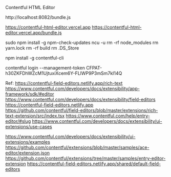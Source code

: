 Contentful HTML Editor

http://localhost:8082/bundle.js

https://contentful-html-editor.vercel.app
https://contentful-html-editor.vercel.app/bundle.js

sudo npm install -g npm-check-updates
ncu -u
rm -rf node_modules
rm yarn.lock
rm -rf build
rm .DS_Store

npm install -g contentful-cli

contentful login --management-token CFPAT-h30ZKFDhWZcM1UjtuxiXcem6Y-FLlWP9P3mSm7kI14Q

Ref:
https://contentful-field-editors.netlify.app/rich-text
https://www.contentful.com/developers/docs/extensibility/app-framework/sdk/#editor
https://www.contentful.com/developers/docs/extensibility/field-editors
https://contentful-field-editors.netlify.app
https://github.com/contentful/field-editors/blob/master/extensions/rich-text-extension/src/index.tsx
https://www.contentful.com/help/entry-editor/#slug
https://www.contentful.com/developers/docs/extensibility/ui-extensions/use-cases


https://www.contentful.com/developers/docs/extensibility/ui-extensions/examples
https://github.com/contentful/extensions/blob/master/samples/ace-editor/extension.json
https://github.com/contentful/extensions/tree/master/samples/entry-editor-extension
https://contentful-field-editors.netlify.app/shared/default-field-editors